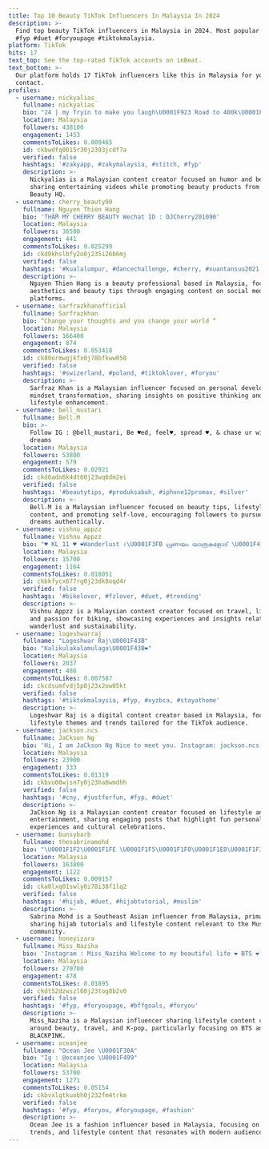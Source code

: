 ```yaml
---
title: Top 10 Beauty TikTok Influencers In Malaysia In 2024
description: >-
  Find top beauty TikTok influencers in Malaysia in 2024. Most popular hashtags:
  #fyp #duet #foryoupage #tiktokmalaysia.
platform: TikTok
hits: 17
text_top: See the top-rated TikTok accounts on inBeat.
text_bottom: >-
  Our platform holds 17 TikTok influencers like this in Malaysia for you to
  contact.
profiles:
  - username: nickyalias_
    fullname: nickyalias
    bio: "24 | my Tryin to make you laugh\U0001F923 Road to 400k\U0001F973 Face of beauty @demicabeautyhq"
    location: Malaysia
    followers: 438100
    engagement: 1453
    commentsToLikes: 0.009465
    id: ckbwdfq0015r30j2393jcdf7a
    verified: false
    hashtags: '#zakyapp, #zakymalaysia, #stitch, #fyp'
    description: >-
      Nickyalias is a Malaysian content creator focused on humor and beauty,
      sharing entertaining videos while promoting beauty products from Demica
      Beauty HQ.
  - username: cherry_beauty90
    fullname: Nguyen Thien Hang
    bio: 'THẨM MỸ CHERRY BEAUTY Wechat ID : DJCherry201090'
    location: Malaysia
    followers: 36500
    engagement: 441
    commentsToLikes: 0.025299
    id: ckd0khslbfy2o0j235i26b6mj
    verified: false
    hashtags: '#kualalumpur, #dancechallenge, #cherry, #xuantansuu2021'
    description: >-
      Nguyen Thien Hang is a beauty professional based in Malaysia, focusing on
      aesthetics and beauty tips through engaging content on social media
      platforms.
  - username: sarfrazkhanofficial
    fullname: Sarfrazkhan
    bio: “Change your thoughts and you change your world “
    location: Malaysia
    followers: 166400
    engagement: 874
    commentsToLikes: 0.053418
    id: ck80ormwgjkfx0j78bfkww050
    verified: false
    hashtags: '#swizerland, #poland, #tiktoklover, #foryou'
    description: >-
      Sarfraz Khan is a Malaysian influencer focused on personal development and
      mindset transformation, sharing insights on positive thinking and
      lifestyle enhancement.
  - username: bell_mustari
    fullname: Bell.M
    bio: >-
      Follow IG : @bell_mustari, Be ♥️ed, feel♥️, spread ♥️, & chase ur wildest
      dreams
    location: Malaysia
    followers: 53800
    engagement: 579
    commentsToLikes: 0.02921
    id: ckd6adn6k4dt60j23wq6dm2ei
    verified: false
    hashtags: '#beautytips, #produksabah, #iphone12promax, #silver'
    description: >-
      Bell.M is a Malaysian influencer focused on beauty tips, lifestyle
      content, and promoting self-love, encouraging followers to pursue their
      dreams authentically.
  - username: vishnu_appzz
    fullname: Vishnu Appzz
    bio: "♥️ KL 11 ♥️ ❤️Wanderlust ✌\U0001F3FB പ്രണയം യാത്രകളോട് \U0001F495 \U0001F49A Green_Bae \U0001F49A \U0001F495"
    location: Malaysia
    followers: 15700
    engagement: 1164
    commentsToLikes: 0.018051
    id: ckbkfycx677rg0j23dk8oqd4r
    verified: false
    hashtags: '#bikelover, #fzlover, #duet, #trending'
    description: >-
      Vishnu Appzz is a Malaysian content creator focused on travel, lifestyle,
      and passion for biking, showcasing experiences and insights related to
      wanderlust and sustainability.
  - username: logeshwarraj
    fullname: "Logeshwar Raj\U0001F43B"
    bio: "Kalikulakalamulaga\U0001F43B❤️"
    location: Malaysia
    followers: 2037
    engagement: 486
    commentsToLikes: 0.007587
    id: ckcdsumfvdj5p0j23x2ow05kt
    verified: false
    hashtags: '#tiktokmalaysia, #fyp, #xyzbca, #stayathome'
    description: >-
      Logeshwar Raj is a digital content creator based in Malaysia, focusing on
      lifestyle themes and trends tailored for the TikTok audience.
  - username: jackson.ncs
    fullname: JaCkson Ng
    bio: 'Hi, I am JaCkson Ng Nice to meet you. Instagram: jackson.ncs'
    location: Malaysia
    followers: 23900
    engagement: 333
    commentsToLikes: 0.01319
    id: ckbvu08wjsn7y0j23ha8wmdhh
    verified: false
    hashtags: '#cny, #justforfun, #fyp, #duet'
    description: >-
      JaCkson Ng is a Malaysian content creator focused on lifestyle and
      entertainment, sharing engaging posts that highlight fun personal
      experiences and cultural celebrations.
  - username: bunsybarb
    fullname: thesabrinamohd
    bio: "\U0001F1F2\U0001F1FE \U0001F1F5\U0001F1F0\U0001F1E8\U0001F1F3 Southeast Asian // 99 baby"
    location: Malaysia
    followers: 163800
    engagement: 1122
    commentsToLikes: 0.009157
    id: cka0lxq01swly0i78i38f1lq2
    verified: false
    hashtags: '#hijab, #duet, #hijabtutorial, #muslim'
    description: >-
      Sabrina Mohd is a Southeast Asian influencer from Malaysia, primarily
      sharing hijab tutorials and lifestyle content relevant to the Muslim
      community.
  - username: honeyizara
    fullname: Miss_Naziha
    bio: 'Instagram : Miss_Naziha Welcome to my beautiful life ❤️ BTS ❤️ BLACKPINK'
    location: Malaysia
    followers: 270700
    engagement: 478
    commentsToLikes: 0.01895
    id: ckdt52dzwszl60j23tog8b2v0
    verified: false
    hashtags: '#fyp, #foryoupage, #bffgoals, #foryou'
    description: >-
      Miss_Naziha is a Malaysian influencer sharing lifestyle content centered
      around beauty, travel, and K-pop, particularly focusing on BTS and
      BLACKPINK.
  - username: oceanjee
    fullname: "Ocean Jee \U0001F30A"
    bio: "Ig : @oceanjee \U0001F499"
    location: Malaysia
    followers: 53700
    engagement: 1271
    commentsToLikes: 0.05154
    id: ckbvxlqtkuobh0j232fm4trkm
    verified: false
    hashtags: '#fyp, #foryou, #foryoupage, #fashion'
    description: >-
      Ocean Jee is a fashion influencer based in Malaysia, focusing on style,
      trends, and lifestyle content that resonates with modern audiences.
---
```


